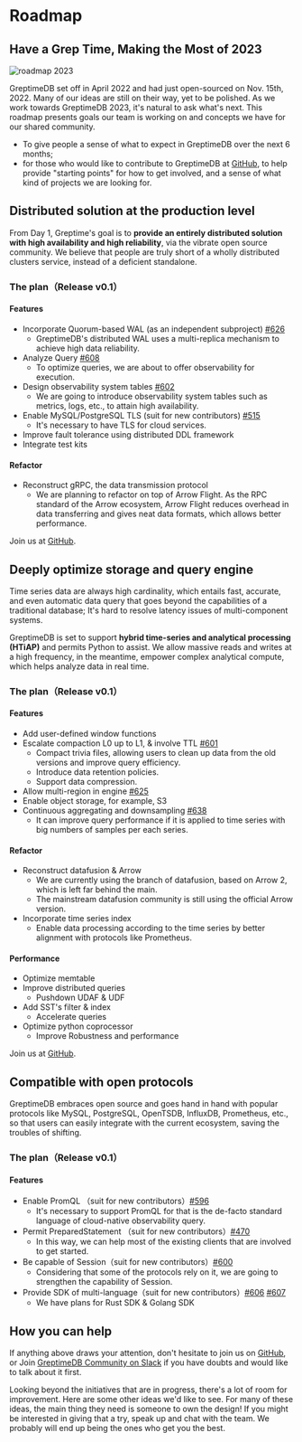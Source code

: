# Roadmap

## Have a Grep Time, Making the Most of 2023

![roadmap 2023](/roadmap-2023.png)

GreptimeDB set off in April 2022 and had just open-sourced on Nov. 15th, 2022. Many of our ideas are still on their way, yet to be polished.
As we work towards GreptimeDB 2023, it's natural to ask what's next. This roadmap presents goals our team is working on and concepts we have for our shared community.

- To give people a sense of what to expect in GreptimeDB over the next 6 months;
- for those who would like to contribute to GreptimeDB at [GitHub](https://github.com/greptimeTeam/greptimedb), to help provide "starting points" for how to get involved, and a sense of what kind of projects we are looking for.

## Distributed solution at the production level

From Day 1, Greptime's goal is to **provide an entirely distributed solution with high availability and high reliability**, via the vibrate open source community. We believe that people are truly short of a wholly distributed clusters service, instead of a deficient standalone.

### The plan（Release v0.1）

#### Features

- Incorporate Quorum-based WAL (as an independent subproject) [#626​](https://github.com/GreptimeTeam/greptimedb/issues/626)
  - GreptimeDB's distributed WAL uses a multi-replica mechanism to achieve high data reliability.
- Analyze Query [#608​](https://github.com/GreptimeTeam/greptimedb/issues/608)
  - To optimize queries, we are about to offer observability for execution.
- Design observability system tables [#602​](https://github.com/GreptimeTeam/greptimedb/issues/602)
  - We are going to introduce observability system tables such as metrics, logs, etc., to attain high availability​.
- Enable MySQL/PostgreSQL TLS (suit for new contributors) [#515​](https://github.com/GreptimeTeam/greptimedb/issues/515)
  - It's necessary to have TLS for cloud services.
- Improve fault tolerance using distributed DDL framework
- Integrate test kits

#### Refactor

- Reconstruct gRPC, the data transmission protocol
  - We are planning to refactor on top of Arrow Flight. As the RPC standard of the Arrow ecosystem, Arrow Flight reduces overhead in data transferring and gives neat data formats, which allows better performance.

Join us at [GitHub](https://github.com/greptimeTeam/greptimedb).

## Deeply optimize storage and query engine

Time series data are always high cardinality, which entails fast, accurate, and even automatic data query that goes beyond the capabilities of a traditional database; It's hard to resolve latency issues of multi-component systems.

GreptimeDB is set to support **hybrid time-series and analytical processing (HTiAP)** and permits Python to assist. We allow massive reads and writes at a high frequency, in the meantime, empower complex analytical compute, which helps analyze data in real time.

### The plan（Release v0.1）

#### Features

- Add user-defined window functions
- Escalate compaction L0 up to L1, & involve TTL [#601](https://github.com/GreptimeTeam/greptimedb/issues/601)
  - Compact trivia files, allowing users to clean up data from the old versions and improve query efficiency.
  - Introduce data retention policies.
  - Support data compression.
- Allow multi-region in engine [#625](https://github.com/GreptimeTeam/greptimedb/issues/625)
- Enable object storage, for example, S3
- Continuous aggregating and downsampling [#638](https://github.com/GreptimeTeam/greptimedb/issues/638)
  - It can improve query performance if it is applied to time series with big numbers of samples per each series.

#### Refactor

- Reconstruct datafusion & Arrow
  - We are currently using the branch of datafusion, based on Arrow 2, which is left far behind the main.
  - The mainstream datafusion community is still using the official Arrow version.
- Incorporate time series index
  - Enable data processing according to the time series by better alignment with protocols like Prometheus.

#### Performance

- Optimize memtable
- Improve distributed queries
  - Pushdown UDAF & UDF
- Add SST's filter & index
  - Accelerate queries
- Optimize python coprocessor
  - Improve Robustness and performance

Join us at [GitHub](https://github.com/greptimeTeam/greptimeDB).

## Compatible with open protocols

GreptimeDB embraces open source and goes hand in hand with popular protocols like MySQL, PostgreSQL, OpenTSDB, InfluxDB, Prometheus, etc., so that users can easily integrate with the current ecosystem, saving the troubles of shifting.

### The plan（Release v0.1）

#### Features

- Enable PromQL （suit for new contributors）[#596](https://github.com/GreptimeTeam/greptimedb/issues/596)
  - It's necessary to support PromQL for that is the de-facto standard language of cloud-native observability query.
- Permit PreparedStatement （suit for new contributors）[#470](https://github.com/GreptimeTeam/greptimedb/issues/470)
  - In this way, we can help most of the existing clients that are involved to get started.
- Be capable of Session（suit for new contributors）[#600](https://github.com/GreptimeTeam/greptimedb/issues/600)
  - Considering that some of the protocols rely on it, we are going to strengthen the capability of Session.
- Provide SDK of multi-language（suit for new contributors）[#606](https://github.com/GreptimeTeam/greptimedb/issues/606) [#607](https://github.com/GreptimeTeam/greptimedb/issues/607)
  - We have plans for Rust SDK & Golang SDK

## How you can help

If anything above draws your attention, don't hesitate to join us on [GitHub](https://github.com/greptimeTeam/greptimedb), or Join [GreptimeDB Community on Slack](https://join.slack.com/t/greptimedbcommunity/shared_invite/zt-1jeggrthh-UDISaSqdYUZTtf8wbGxgFg) if you have doubts and would like to talk about it first.

Looking beyond the initiatives that are in progress, there's a lot of room for improvement. Here are some other ideas we'd like to see. For many of these ideas, the main thing they need is someone to own the design! If you might be interested in giving that a try, speak up and chat with the team. We probably will end up being the ones who get you the best.
